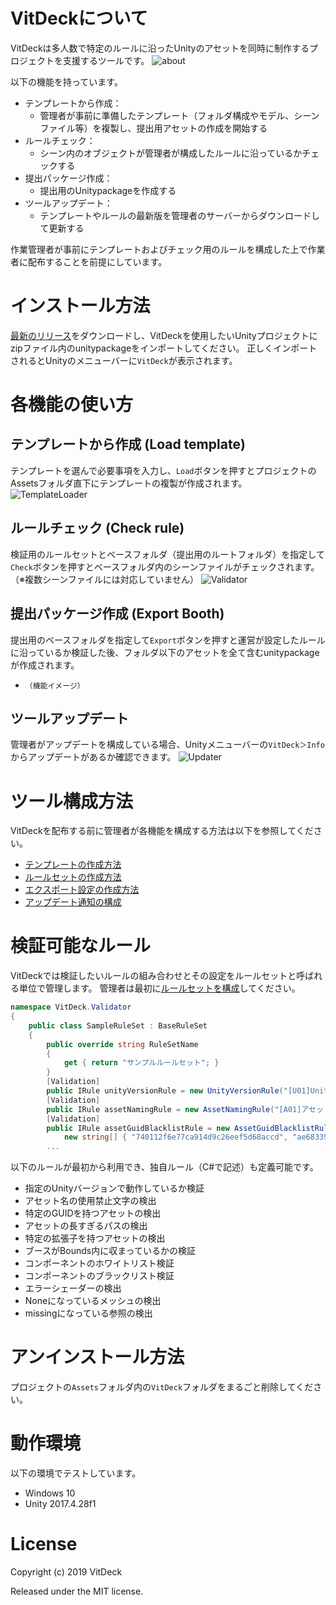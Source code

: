 # VitDeckについて
VitDeckは多人数で特定のルールに沿ったUnityのアセットを同時に制作するプロジェクトを支援するツールです。
![about](/img/about_vitdeck.png)

以下の機能を持っています。
- テンプレートから作成：
  - 管理者が事前に準備したテンプレート（フォルダ構成やモデル、シーンファイル等）を複製し、提出用アセットの作成を開始する
- ルールチェック：
  - シーン内のオブジェクトが管理者が構成したルールに沿っているかチェックする
- 提出パッケージ作成：
  - 提出用のUnitypackageを作成する
- ツールアップデート：
  - テンプレートやルールの最新版を管理者のサーバーからダウンロードして更新する

作業管理者が事前にテンプレートおよびチェック用のルールを構成した上で作業者に配布することを前提にしています。
# インストール方法
[最新のリリース](https://github.com/vkettools/VitDeck/releases/latest)をダウンロードし、VitDeckを使用したいUnityプロジェクトにzipファイル内のunitypackageをインポートしてください。
正しくインポートされるとUnityのメニューバーに`VitDeck`が表示されます。

# 各機能の使い方
## テンプレートから作成 (Load template)
テンプレートを選んで必要事項を入力し、`Load`ボタンを押すとプロジェクトのAssetsフォルダ直下にテンプレートの複製が作成されます。
![TemplateLoader](/img/TemplateLoader.gif)

## ルールチェック (Check rule)
検証用のルールセットとベースフォルダ（提出用のルートフォルダ）を指定して`Check`ボタンを押すとベースフォルダ内のシーンファイルがチェックされます。（※複数シーンファイルには対応していません）
![Validator](/img/Validator.gif)

## 提出パッケージ作成 (Export Booth)
提出用のベースフォルダを指定して`Export`ボタンを押すと運営が設定したルールに沿っているか検証した後、フォルダ以下のアセットを全て含むunitypackageが作成されます。
- ```（機能イメージ）```

## ツールアップデート
管理者がアップデートを構成している場合、Unityメニューバーの`VitDeck＞Info`からアップデートがあるか確認できます。
![Updater](/img/Updater.png)

# ツール構成方法
VitDeckを配布する前に管理者が各機能を構成する方法は以下を参照してください。
- [テンプレートの作成方法](https://github.com/vkettools/VitDeck/wiki/MakingTemplate)
- [ルールセットの作成方法](https://github.com/vkettools/VitDeck/wiki/MakingRuleSet)
- [エクスポート設定の作成方法](https://github.com/vkettools/VitDeck/wiki/MakingExportSetting)
- [アップデート通知の構成](https://github.com/vkettools/VitDeck/wiki/ConfiguringUpdateNortification)

# 検証可能なルール
VitDeckでは検証したいルールの組み合わせとその設定をルールセットと呼ばれる単位で管理します。
管理者は最初に[ルールセットを構成](https://github.com/vkettools/VitDeck/wiki/MakingRuleSet)してください。

```csharp
namespace VitDeck.Validator
{
    public class SampleRuleSet : BaseRuleSet
    {
        public override string RuleSetName
        {
            get { return "サンプルルールセット"; }
        }
        [Validation]
        public IRule unityVersionRule = new UnityVersionRule("[U01]Unityバージョンルール", "2017.4.28f1");
        [Validation]
        public IRule assetNamingRule = new AssetNamingRule("[A01]アセット名の使用禁止文字ルール", @"[a-zA-Z0-9 _\.\-]+");
        [Validation]
        public IRule assetGuidBlacklistRule = new AssetGuidBlacklistRule("[A02]特定のGUIDを持つアセットの検出ルール",
            new string[] { "740112f6e77ca914d9c26eef5d68accd", "ae68339621fb41b4f9905188526120ea" });
        ...
```

以下のルールが最初から利用でき、独自ルール（C#で記述）も定義可能です。
- 指定のUnityバージョンで動作しているか検証
- アセット名の使用禁止文字の検出
- 特定のGUIDを持つアセットの検出
- アセットの長すぎるパスの検出
- 特定の拡張子を持つアセットの検出
- ブースがBounds内に収まっているかの検証
- コンポーネントのホワイトリスト検証
- コンポーネントのブラックリスト検証
- エラーシェーダーの検出
- Noneになっているメッシュの検出
- missingになっている参照の検出

# アンインストール方法
プロジェクトの`Assets`フォルダ内の`VitDeck`フォルダをまるごと削除してください。

# 動作環境
以下の環境でテストしています。
- Windows 10
- Unity 2017.4.28f1

# License
Copyright (c) 2019 VitDeck

Released under the MIT license.
